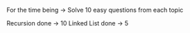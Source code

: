 For the time being -> Solve 10 easy questions from each topic

Recursion done -> 10
Linked List done -> 5